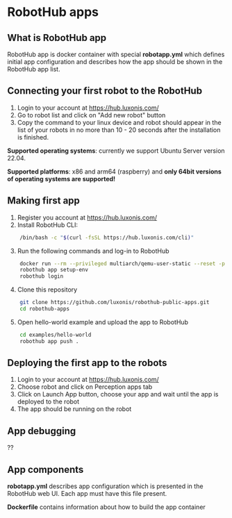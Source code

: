 # RobotHub apps

## What is RobotHub app ##

RobotHub app is docker container with special **robotapp.yml** which defines initial app configuration and describes how the app should be shown in the RobotHub app list.


## Connecting your first robot to the RobotHub

1. Login to your account at https://hub.luxonis.com/
2. Go to robot list and click on "Add new robot" button
3. Copy the command to your linux device and robot should appear in the list of your robots in no more than 10 - 20 seconds after the installation is finished.

**Supported operating systems**: currently we support Ubuntu Server version 22.04.

**Supported platforms**: x86 and arm64 (raspberry) and **only 64bit versions of operating systems are supported!**


## Making first app

1. Register you account at https://hub.luxonis.com/
2. Install RobotHub CLI: 
```bash
    /bin/bash -c "$(curl -fsSL https://hub.luxonis.com/cli)"
```
3. Run the following commands and log-in to RobotHub
```bash
    docker run --rm --privileged multiarch/qemu-user-static --reset -p yes
    robothub app setup-env
    robothub login
```
4. Clone this repository
```bash
    git clone https://github.com/luxonis/robothub-public-apps.git
    cd robothub-apps
```
5. Open hello-world example and upload the app to RobotHub
```bash
    cd examples/hello-world
    robothub app push .
```

## Deploying the first app to the robots

1. Login to your account at https://hub.luxonis.com/
2. Choose robot and click on Perception apps tab
3. Click on Launch App button, choose your app and wait until the app is deployed to the robot
4. The app should be running on the robot

## App debugging ##

??


## App components ##

**robotapp.yml** describes app configuration which is presented in the RobotHub web UI. Each app must have this file present.


**Dockerfile** contains information about how to build the app container











